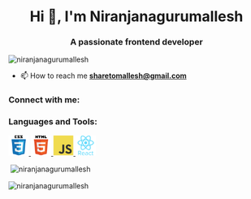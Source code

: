 <h1 align="center">Hi 👋, I'm Niranjanagurumallesh</h1>
<h3 align="center">A passionate frontend developer</h3>

<p align="left"> <img src="https://komarev.com/ghpvc/?username=niranjanagurumallesh&label=Profile%20views&color=0e75b6&style=flat" alt="niranjanagurumallesh" /> </p>

- 📫 How to reach me **sharetomallesh@gmail.com**

<h3 align="left">Connect with me:</h3>
<p align="left">
</p>

<h3 align="left">Languages and Tools:</h3>
<p align="left"> <a href="https://www.w3schools.com/css/" target="_blank" rel="noreferrer"> <img src="https://raw.githubusercontent.com/devicons/devicon/master/icons/css3/css3-original-wordmark.svg" alt="css3" width="40" height="40"/> </a> <a href="https://www.w3.org/html/" target="_blank" rel="noreferrer"> <img src="https://raw.githubusercontent.com/devicons/devicon/master/icons/html5/html5-original-wordmark.svg" alt="html5" width="40" height="40"/> </a> <a href="https://developer.mozilla.org/en-US/docs/Web/JavaScript" target="_blank" rel="noreferrer"> <img src="https://raw.githubusercontent.com/devicons/devicon/master/icons/javascript/javascript-original.svg" alt="javascript" width="40" height="40"/> </a> <a href="https://reactjs.org/" target="_blank" rel="noreferrer"> <img src="https://raw.githubusercontent.com/devicons/devicon/master/icons/react/react-original-wordmark.svg" alt="react" width="40" height="40"/> </a> </p>

<p>&nbsp;<img align="center" src="https://github-readme-stats.vercel.app/api?username=niranjanagurumallesh&show_icons=true&locale=en" alt="niranjanagurumallesh" /></p>

<p><img align="center" src="https://github-readme-streak-stats.herokuapp.com/?user=niranjanagurumallesh&" alt="niranjanagurumallesh" /></p>
